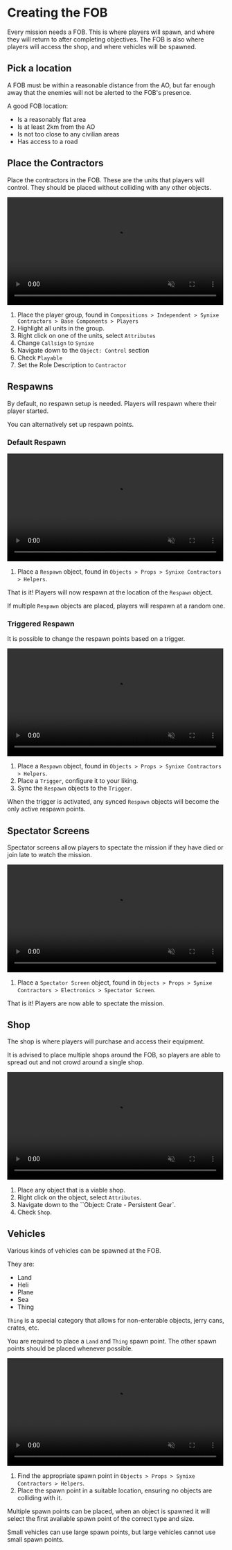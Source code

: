 # Creating the FOB

Every mission needs a FOB. This is where players will spawn, and where they will
return to after completing objectives. The FOB is also where players will access
the shop, and where vehicles will be spawned.

## Pick a location

A FOB must be within a reasonable distance from the AO, but far enough away that
the enemies will not be alerted to the FOB's presence.

A good FOB location:

- Is a reasonably flat area
- Is at least 2km from the AO
- Is not too close to any civilian areas
- Has access to a road

## Place the Contractors

Place the contractors in the FOB. These are the units that players will control.
They should be placed without colliding with any other objects.

<video width="99%" loop muted markdown="1" controls>
    <source src="../videos/arma3_fob_players.webm" type="video/webm" markdown="1">
</video>

1. Place the player group, found in
`Compositions > Independent > Synixe Contractors > Base Components > Players`
2. Highlight all units in the group.
3. Right click on one of the units, select `Attributes`
4. Change `Callsign` to `Synixe`
5. Navigate down to the `Object: Control` section
6. Check `Playable`
7. Set the Role Description to `Contractor`

## Respawns

By default, no respawn setup is needed. Players will respawn where their player started.

You can alternatively set up respawn points.

### Default Respawn

<video width="99%" loop muted markdown="1" controls>
    <source src="../videos/arma3_fob_respawn_default.webm" type="video/webm" markdown="1">
</video>

1. Place a `Respawn` object, found in `Objects > Props > Synixe Contractors > Helpers`.

That is it! Players will now respawn at the location of the `Respawn` object.

If multiple `Respawn` objects are placed, players will respawn at a random one.

### Triggered Respawn

It is possible to change the respawn points based on a trigger.

<video width="99%" loop muted markdown="1" controls>
    <source src="../videos/arma3_fob_respawn_triggered.webm" type="video/webm" markdown="1">
</video>

1. Place a `Respawn` object, found in `Objects > Props > Synixe Contractors > Helpers`.
2. Place a `Trigger`, configure it to your liking.
3. Sync the `Respawn` objects to the `Trigger`.

When the trigger is activated, any synced `Respawn` objects will become the only
active respawn points.

## Spectator Screens

Spectator screens allow players to spectate the mission if they have died or join
late to watch the mission.

<video width="99%" loop muted markdown="1" controls>
    <source src="../videos/arma3_fob_spectator.webm" type="video/webm" markdown="1">
</video>

1. Place a `Spectator Screen` object, found in
`Objects > Props > Synixe Contractors > Electronics > Spectator Screen`.

That is it! Players are now able to spectate the mission.

## Shop

The shop is where players will purchase and access their equipment.

It is advised to place multiple shops around the FOB, so players are able to
spread out and not crowd around a single shop.

<video width="99%" loop muted markdown="1" controls>
    <source src="../videos/arma3_fob_shop.webm" type="video/webm" markdown="1">
</video>

1. Place any object that is a viable shop.
2. Right click on the object, select `Attributes`.
3. Navigate down to the ``Object: Crate - Persistent Gear`.
4. Check `Shop`.

## Vehicles

Various kinds of vehicles can be spawned at the FOB.

They are:

- Land
- Heli
- Plane
- Sea
- Thing

`Thing` is a special category that allows for non-enterable objects,
jerry cans, crates, etc.

You are required to place a `Land` and `Thing` spawn point. The other spawn points
should be placed whenever possible.

<video width="99%" loop muted markdown="1" controls>
    <source src="../videos/arma3_fob_vehicles.webm" type="video/webm" markdown="1">
</video>

1. Find the appropriate spawn point in `Objects > Props > Synixe Contractors > Helpers`.
2. Place the spawn point in a suitable location, ensuring no objects are colliding
with it.

Multiple spawn points can be placed, when an object is spawned it will select the
first available spawn point of the correct type and size.

Small vehicles can use large spawn points, but large vehicles cannot use small
spawn points.
